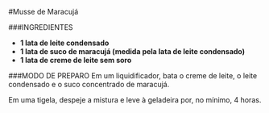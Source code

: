 #Musse de Maracujá

###INGREDIENTES
 - **1 lata de leite condensado**
 - **1 lata de suco de maracujá (medida pela lata de leite condensado)**
 - **1 lata de creme de leite sem soro**

###MODO DE PREPARO
Em um liquidificador, bata o creme de leite, o leite condensado e o suco concentrado de maracujá.

Em uma tigela, despeje a mistura e leve à geladeira por, no mínimo, 4 horas.
